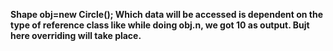 <b> Shape obj=new Circle(); <b>
Which data will be accessed is dependent on the type of reference class like while doing obj.n, we got 10 as output. Bujt here overriding will take place.
